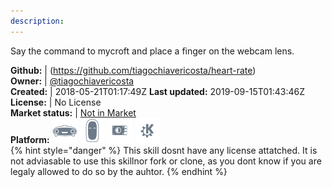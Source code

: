 ```yaml
---
description: 
---
```

Say the command to mycroft and place a finger on the webcam lens.

**Github:** | (https://github.com/tiagochiavericosta/heart-rate)  
**Owner:** | [@tiagochiavericosta](https://github.com/tiagochiavericosta)  
**Created:** | 2018-05-21T01:17:49Z  **Last updated:** 2019-09-15T01:43:46Z  
**License:** | No License  
**Market status:** | [Not in Market](https://market.mycroft.ai/skill/)  
**Platform:**   ![](.gitbook/assets/mark-1-icon.png)  ![](.gitbook/assets/mark-2-icon.png)  ![](.gitbook/assets/picroft-icon.png)  ![](.gitbook/assets/kde.png)   
{% hint style="danger" %}
This skill dosnt have any license attatched. It is not adviasable to use this skillnor fork or clone, as you dont know if you are legaly allowed to do so by the auhtor.
{% endhint %}
